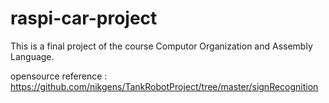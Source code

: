 # raspi-car-project

This is a final project of the course Computor Organization and Assembly Language.

opensource reference :
https://github.com/nikgens/TankRobotProject/tree/master/signRecognition
